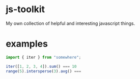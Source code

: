 
# js-toolkit

My own collection of helpful and interesting javascript things.

# examples

```javascript
import { iter } from "somewhere";

iter([1, 2, 3, 4]).sum() === 10
range(5).intersperse(3).avg() ===
```
